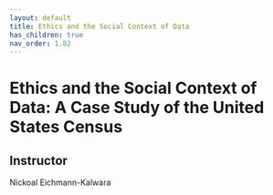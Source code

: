 ```yaml
---
layout: default
title: Ethics and the Social Context of Data
has_children: true
nav_order: 1.82
---
```


# Ethics and the Social Context of Data: A Case Study of the United States Census

## Instructor
Nickoal Eichmann-Kalwara
